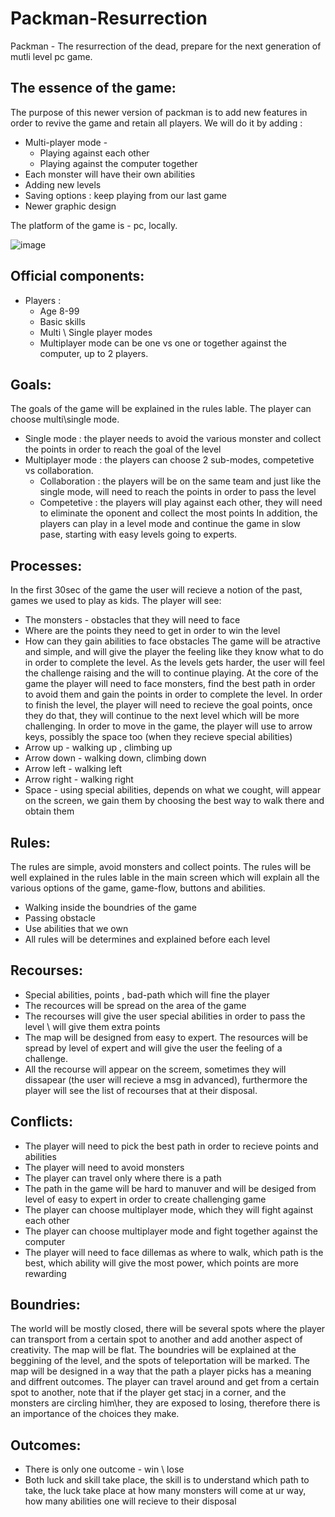 #  **Packman-Resurrection**
Packman - The resurrection of the dead, prepare for the next generation of mutli level pc game.
## The essence of the game:
The purpose of this newer version of packman is to add new features in order to revive the game and retain all players.
We will do it by adding :
- Multi-player mode -
  - Playing against each other 
  - Playing against the computer together
- Each monster will have their own abilities 
- Adding new levels
- Saving options : keep playing from our last game
- Newer graphic design
 
The platform of the game is - pc, locally.

![image](https://user-images.githubusercontent.com/57447482/138595553-c0262c43-e016-4465-90a3-0af1a3213ea0.png)

## Official components:
- Players : 
  - Age 8-99
  - Basic skills 
  - Multi \ Single player modes
  - Multiplayer mode can be one vs one or together against the computer, up to 2 players.
 
 ## Goals:
 The goals of the game will be explained in the rules lable. 
 The player can choose multi\single mode.
 - Single mode : the player needs to avoid the various monster and collect the points in order to reach the goal of the level
 - Multiplayer mode : the players can choose 2 sub-modes, competetive vs collaboration.
    - Collaboration : the players will be on the same team and just like the single mode, will need to reach the points in order to pass the level
    - Competetive : the players will play against each other, they will need to eliminate the oponent and collect the most points
 In addition, the players can play in a level mode and continue the game in slow pase, starting with easy levels going to experts.
 
## Processes:
In the first 30sec of the game the user will recieve a notion of the past, games we used to play as kids.
The player will see:
  - The monsters - obstacles that they will need to face
  - Where are the points they need to get in order to win the level
  - How can they gain abilities to face obstacles
The game will be atractive and simple, and will give the player the feeling like they know what to do in order to complete the level.
As the levels gets harder, the user will feel the challenge raising and the will to continue playing.
At the core of the game the player will need to face monsters, find the best path in order to avoid them and gain the points in order to complete the level.
In order to finish the level, the player will need to recieve the goal points, once they do that, they will continue to the next level which will be more challenging.
In order to move in the game, the player will use to arrow keys, possibly the space too (when they recieve special abilities)
- Arrow up - walking up , climbing up 
- Arrow down - walking down, climbing down
- Arrow left - walking left 
- Arrow right - walking right
- Space - using special abilities, depends on what we cought, will appear on the screen, we gain them by choosing the best way to walk there and obtain them

## Rules:
The rules are simple, avoid monsters and collect points.
The rules will be well explained in the rules lable in the main screen which will explain all the various options of the game, game-flow, buttons and abilities.
- Walking inside the boundries of the game
- Passing obstacle
- Use abilities that we own
- All rules will be determines and explained before each level

## Recourses:
- Special abilities, points , bad-path which will fine the player
- The recources will be spread on the area of the game
- The recourses will give the user special abilities in order to pass the level \ will give them extra points
- The map will be designed from easy to expert. The resources will be spread by level of expert and will give the user the feeling of a challenge.
- All the recourse will appear on the screem, sometimes they will dissapear (the user will recieve a msg in advanced), furthermore the player will see the list of recourses that at their disposal.

## Conflicts:
- The player will need to pick the best path in order to recieve points and abilities
- The player will need to avoid monsters
- The player can travel only where there is a path
- The path in the game will be hard to manuver and will be desiged from level of easy to expert in order to create challenging game
- The player can choose multiplayer mode, which they will fight against each other
- The player can choose multiplayer mode and fight together against the computer
- The player will need to face dillemas as where to walk, which path is the best, which ability will give the most power, which points are more rewarding

## Boundries:
The world will be mostly closed, there will be several spots where the player can transport from a certain spot to another and add another aspect of creativity.
The map will be flat.
The boundries will be explained at the beggining of the level, and the spots of teleportation will be marked.
The map will be designed in a way that the path a player picks has a meaning and diffrent outcomes.
The player can travel around and get from a certain spot to another, note that if the player get stacj in a corner, and the monsters are circling him\her, they are exposed to losing, therefore there is an importance of the choices they make.

## Outcomes:
- There is only one outcome - win \ lose
- Both luck and skill take place, the skill is to understand which path to take, the luck take place at how many monsters will come at ur way, how many abilities one will recieve to their disposal
